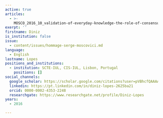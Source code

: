 ```yaml
---
active: true
articles:
  - >-
    MOSCO_2016_10_validation-of-everyday-knowledge-the-role-of-consensus-and-perceived-heterogeneity
exerpt: ''
firstname: Diniz
is_institution: false
issue:
  - content/issues/hommage-serge-moscovici.md
language:
  - English
lastname: Lopes
positions_and_institutions:
  - institution: SCTE-IUL, CIS-IUL, Lisbon, Portugal
    positions: []
social_channels:
  google_scholar: https://scholar.google.com/citations?user=pVBhcfQAAAAJ&hl=en
  linkedin: https://pt.linkedin.com/in/diniz-lopes-2625ba21
  orcid: 0000-0002-4353-2248
  researchgate: https://www.researchgate.net/profile/Diniz-Lopes
years:
  - 2016

---
```

